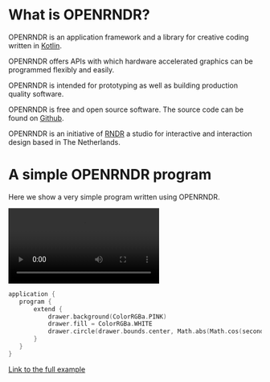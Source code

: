  
 # What is OPENRNDR?

OPENRNDR is an application framework and a library for creative coding written in [Kotlin](https://kotlinlang.org).

OPENRNDR offers APIs with which hardware accelerated graphics can be programmed flexibly and easily.

OPENRNDR is intended for prototyping as well as building production quality software.

OPENRNDR is free and open source software. The source code can be found on [Github](https://github.com/openrndr/openrndr).

OPENRNDR is an initiative of [RNDR](http://rndr.studio) a studio for interactive and interaction design based in The Netherlands.


# A simple OPENRNDR program
Here we show a very simple program written using OPENRNDR. 
 
 <video controls>
    <source src="media/what-is-001.mp4" type="video/mp4"></source>
</video>
 
 
 ```kotlin
application {
    program {
        extend {
            drawer.background(ColorRGBa.PINK)
            drawer.fill = ColorRGBa.WHITE
            drawer.circle(drawer.bounds.center, Math.abs(Math.cos(seconds)) * height * 0.5)
        }
    }
}
``` 
 
 [Link to the full example](https://github.com/openrndr/openrndr-examples/blob/master/src/main/kotlin/examples/01_Before_you_start/C00WhatIsOPENRNDR000.kt) 
